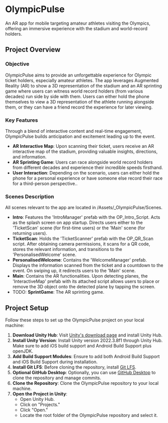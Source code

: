 # OlympicPulse
An AR app for mobile targeting amateur athletes visiting the Olympics, offering an immersive experience with the stadium and world-record holders.

## Project Overview

### Objective
OlympicPulse aims to provide an unforgettable experience for Olympic ticket holders, especially amateur athletes. The app leverages Augmented Reality (AR) to show a 3D representation of the stadium and an AR sprinting game where users can witness world record holders (from various decades) run side by side with them. Users can either hold the phone themselves to view a 3D representation of the athlete running alongside them, or they can have a friend record the experience for later viewing.

### Key Features
Through a blend of interactive content and real-time engagement, OlympicPulse builds anticipation and excitement leading up to the event.

- **AR Interactive Map**: Upon scanning their ticket, users receive an AR interactive map of the stadium, providing valuable insights, directions, and information.
- **AR Sprinting Game**: Users can race alongside world record holders from different decades and experience their incredible speeds firsthand.
- **User Interaction**: Depending on the scenario, users can either hold the phone for a personal experience or have someone else record their race for a third-person perspective..


### Scenes Description

All scenes relevant to the app are located in /Assets/_OlympicPulse/Scenes.

- **Intro**: Features the 'IntroManager' prefab with the OP_Intro_Script. Acts as the splash screen on app startup. Directs users either to the 'TicketScan' scene (for first-time users) or the 'Main' scene (for returning users).
- **TicketScan**: Holds the 'TicketScanner' prefab with the OP_QR_Scan script. After obtaining camera permissions, it scans for a QR code, stores the relevant information, and transitions to the 'PersonalisedWelcome' scene.
- **PersonalisedWelcome**: Contains the 'WelcomeManager' prefab. Displays the information scanned from the ticket and a countdown to the event. On swiping up, it redirects users to the 'Main' scene.
- **Main**: Contains the AR functionalities. Upon detecting planes, the 'InteractiveMap' prefab with its attached script allows users to place or remove the 3D object onto the detected plane by tapping the screen.
- TODO: **SprintGame**: The AR sprinting game.


## Project Setup

Follow these steps to set up the OlympicPulse project on your local machine:

1. **Download Unity Hub**: Visit [Unity's download page](https://unity.com/download) and install Unity Hub.
2. **Install Unity Version**: Install Unity version 2022.3.8f1 through Unity Hub. Make sure to add iOS build support and Android Build Support plus openJDK.
3. **Add Build Support Modules**: Ensure to add both Android Build Support and iOS Build Support during installation.
4. **Install Git LFS**: Before cloning the repository, install [Git LFS](https://git-lfs.com/).
5. **Optional GitHub Desktop**: Optionally, you can use [GitHub Desktop](https://desktop.github.com/) to clone the repository and manage commits.
6. **Clone the Repository**: Clone the OlympicPulse repository to your local machine.
7. **Open the Project in Unity**:
   - Open Unity Hub.
   - Click on "Projects."
   - Click "Open."
   - Locate the root folder of the OlympicPulse repository and select it.
